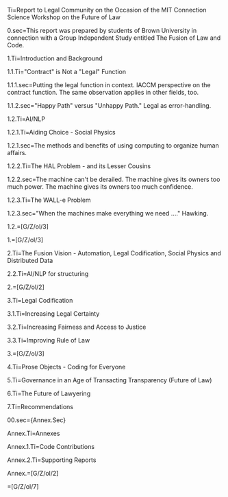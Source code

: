 Ti=Report to Legal Community on the Occasion of the MIT Connection Science Workshop on the Future of Law

0.sec=This report was prepared by students of Brown University in connection with a Group Independent Study entitled The Fusion of Law and Code.

1.Ti=Introduction and Background

1.1.Ti="Contract" is Not a "Legal" Function

1.1.1.sec=Putting the legal function in context.  IACCM perspective on the contract function.  The same observation applies in other fields, too.

1.1.2.sec="Happy Path" versus "Unhappy Path."  Legal as error-handling.

1.2.Ti=AI/NLP

1.2.1.Ti=Aiding Choice - Social Physics

1.2.1.sec=The methods and benefits of using computing to organize human affairs.

1.2.2.Ti=The HAL Problem - and its Lesser Cousins

1.2.2.sec=The machine can't be derailed.  The machine gives its owners too much power.  The machine gives its owners too much confidence.

1.2.3.Ti=The WALL-e Problem

1.2.3.sec="When the machines make everything we need ...."  Hawking.

1.2.=[G/Z/ol/3]

1.=[G/Z/ol/3]

2.Ti=The Fusion Vision - Automation, Legal Codification, Social Physics and Distributed Data


2.2.Ti=AI/NLP for structuring 

2.=[G/Z/ol/2]

3.Ti=Legal Codification

3.1.Ti=Increasing Legal Certainty

3.2.Ti=Increasing Fairness and Access to Justice

3.3.Ti=Improving Rule of Law

3.=[G/Z/ol/3]

4.Ti=Prose Objects - Coding for Everyone

5.Ti=Governance in an Age of Transacting Transparency (Future of Law)

6.Ti=The Future of Lawyering

7.Ti=Recommendations

00.sec={Annex.Sec}

Annex.Ti=Annexes

Annex.1.Ti=Code Contributions

Annex.2.Ti=Supporting Reports

Annex.=[G/Z/ol/2]

=[G/Z/ol/7]